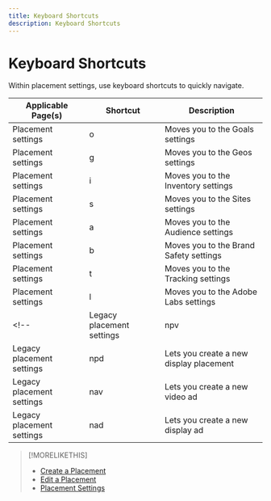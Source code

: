 ```yaml
---
title: Keyboard Shortcuts
description: Keyboard Shortcuts
---
```


# Keyboard Shortcuts

Within placement settings, use keyboard shortcuts to quickly navigate<!-- and to create ads and placements -->.

| Applicable Page(s) | Shortcut | Description |
| ---------------| ----------- | ---------------------- |
| Placement settings | o | Moves you to the Goals settings |
| Placement settings | g | Moves you to the Geos settings |
| Placement settings | i | Moves you to the Inventory settings |
| Placement settings | s | Moves you to the Sites settings |
| Placement settings | a | Moves you to the Audience settings |
| Placement settings | b | Moves you to the Brand Safety settings |
| Placement settings | t | Moves you to the Tracking settings |
| Placement settings | l | Moves you to the Adobe Labs settings |
<!-- | Legacy placement settings | npv | Lets you create a new video placement |
| Legacy placement settings | npd | Lets you create a new display placement |
| Legacy placement settings | nav | Lets you create a new video ad |
| Legacy placement settings | nad | Lets you create a new display ad| -->

>[!MORELIKETHIS]
>
>* [Create a Placement](/help/dsp/campaign-management/placements/placement-create.md)
>* [Edit a Placement](/help/dsp/campaign-management/placements/placement-edit.md)
>* [Placement Settings](/help/dsp/campaign-management/placements/placement-settings.md)
